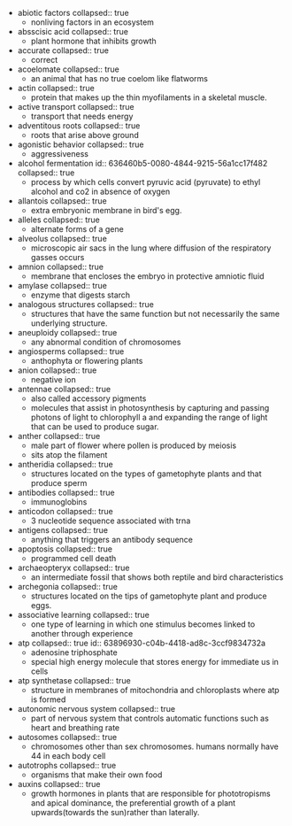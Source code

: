 - abiotic factors
  collapsed:: true
	- nonliving factors in an ecosystem
- absscisic acid
  collapsed:: true
	- plant hormone that inhibits growth
- accurate
  collapsed:: true
	- correct
- acoelomate
  collapsed:: true
	- an animal that has no true coelom like flatworms
- actin
  collapsed:: true
	- protein that makes up the thin myofilaments in a skeletal muscle.
- active transport
  collapsed:: true
	- transport that needs energy
- adventitous roots
  collapsed:: true
	- roots that arise above ground
- agonistic behavior
  collapsed:: true
	- aggressiveness
- alcohol fermentation
  id:: 636460b5-0080-4844-9215-56a1cc17f482
  collapsed:: true
	- process by which cells convert pyruvic acid (pyruvate) to ethyl alcohol and co2 in absence of oxygen
- allantois
  collapsed:: true
	- extra embryonic membrane in bird's egg.
- alleles
  collapsed:: true
	- alternate forms of a gene
- alveolus
  collapsed:: true
	- microscopic air sacs in the lung where diffusion of the respiratory gasses occurs
- amnion
  collapsed:: true
	- membrane that encloses the embryo in protective amniotic fluid
- amylase
  collapsed:: true
	- enzyme that digests starch
- analogous structures
  collapsed:: true
	- structures that have the same function but not necessarily the same underlying structure.
- aneuploidy
  collapsed:: true
	- any abnormal condition of chromosomes
- angiosperms
  collapsed:: true
	- anthophyta or flowering plants
- anion
  collapsed:: true
	- negative ion
- antennae
  collapsed:: true
	- also called accessory pigments
	- molecules that assist in photosynthesis by capturing and passing photons of light to chlorophyll a and expanding the range of light that can be used to produce sugar.
- anther
  collapsed:: true
	- male part of flower where pollen is produced by meiosis
	- sits atop the filament
- antheridia
  collapsed:: true
	- structures located on the types of gametophyte plants and that produce sperm
- antibodies
  collapsed:: true
	- immunoglobins
- anticodon
  collapsed:: true
	- 3 nucleotide sequence associated with trna
- antigens
  collapsed:: true
	- anything that triggers an antibody sequence
- apoptosis
  collapsed:: true
	- programmed cell death
- archaeopteryx
  collapsed:: true
	- an intermediate fossil that shows both reptile and bird characteristics
- archegonia
  collapsed:: true
	- structures located on the tips of gametophyte plant and produce eggs.
- associative learning
  collapsed:: true
	- one type of learning in which one stimulus becomes linked to another through experience
- atp
  collapsed:: true
  id:: 63896930-c04b-4418-ad8c-3ccf9834732a
	- adenosine triphosphate
	- special high energy molecule that stores energy for immediate us in cells
- atp synthetase
  collapsed:: true
	- structure in membranes of mitochondria and chloroplasts where atp is formed
- autonomic nervous system
  collapsed:: true
	- part of nervous system that controls automatic functions such as heart and breathing rate
- autosomes
  collapsed:: true
	- chromosomes other than sex chromosomes. humans normally have 44 in each body cell
- autotrophs
  collapsed:: true
	- organisms that make their own food
- auxins
  collapsed:: true
	- growth hormones in plants that are responsible for phototropisms and apical dominance, the preferential growth of a plant upwards(towards the sun)rather than laterally.